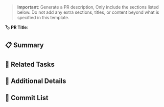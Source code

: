 > **Important**: Generate a PR description, Only include the sections listed below. Do not add any extra sections, titles, or content beyond what is specified in this template.

**🏷️ PR Title**: <!-- Concise, descriptive title for the pull request -->

## 📋 Summary
<!-- Brief overview of what this PR accomplishes -->

## 🔗 Related Tasks
<!-- Task IDs with links and descriptions from commit messages -->
<!-- Format: [linked task id] - [task description] -->
<!-- Example 1: [#12345](https://app.clickup.com/t/12345) - Implement user authentication -->
<!-- Example 2: [CU-34234](https://app.clickup.com/t/34234) - the description for this task -->
<!-- Note: Merge duplicate task IDs and combine their descriptions into a single task entry -->

## 📝 Additional Details
<!-- Any relevant extra information for reviewers -->

## 📜 Commit List
<!-- List of commit titles in this PR with links -->
<!-- Format: [commit sha](commit-url) [commit title] -->
